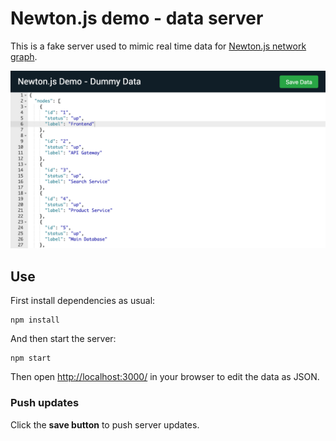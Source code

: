 # Newton.js demo - data server

This is a fake server used to mimic real time data for [Newton.js network graph](https://github.com/julie-ng/newtonjs-graph). 

![Editor Preview](./images/editor-preview.png)

## Use

First install dependencies as usual:

```
npm install
```

And then start the server:

```
npm start
```

Then open [http://localhost:3000/](http://localhost:3000) in your browser to edit the data as JSON. 

### Push updates

Click the **save button** to push server updates.